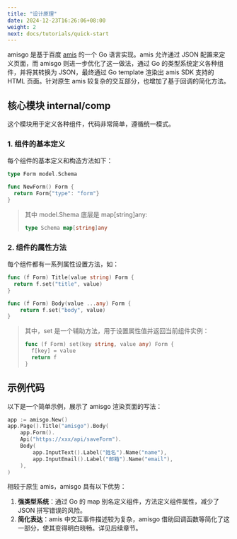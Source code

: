 ```yaml
---
title: "设计原理"
date: 2024-12-23T16:26:06+08:00
weight: 2
next: docs/tutorials/quick-start
---
```


amisgo 是基于百度 [amis](https://aisuda.bce.baidu.com/amis) 的一个 Go 语言实现。amis 允许通过 JSON 配置来定义页面，而 amisgo 则进一步优化了这一做法，通过 Go 的类型系统定义各种组件，并将其转换为 JSON，最终通过 Go template 渲染出 amis SDK 支持的 HTML 页面。针对原生 amis 较复杂的交互部分，也增加了基于回调的简化方法。

## 核心模块 internal/comp
这个模块用于定义各种组件，代码非常简单，遵循统一模式。

### 1. 组件的基本定义
每个组件的基本定义和构造方法如下：

```go
type Form model.Schema

func NewForm() Form {
  return Form{"type": "form"}
}
```

> 其中 model.Shema 底层是 map[string]any: 
> ```go
> type Schema map[string]any
> ```

### 2. 组件的属性方法

每个组件都有一系列属性设置方法，如：

```go
func (f Form) Title(value string) Form {
  return f.set("title", value)
}

func (f Form) Body(value ...any) Form {
	return f.set("body", value)
}
```

> 其中，set 是一个辅助方法，用于设置属性值并返回当前组件实例：
> 
> ```go
> func (f Form) set(key string, value any) Form {
>   f[key] = value
>   return f
> }
> ```

## 示例代码

以下是一个简单示例，展示了 amisgo 渲染页面的写法：

```go
app := amisgo.New()
app.Page().Title("amisgo").Body(
	app.Form().
	Api("https://xxx/api/saveForm").
	Body(
		app.InputText().Label("姓名").Name("name"),
		app.InputEmail().Label("邮箱").Name("email"),
	),
)
```

相较于原生 amis，amisgo 具有以下优势：

1. **强类型系统**：通过 Go 的 map 别名定义组件，方法定义组件属性，减少了 JSON 拼写错误的风险。
2. **简化表达**：amis 中交互事件描述较为复杂，amisgo 借助回调函数等简化了这一部分，使其变得明白晓畅。详见后续章节。
